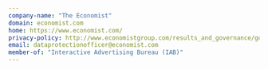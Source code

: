 ```yaml
---
company-name: "The Economist"
domain: economist.com
home: https://www.economist.com/
privacy-policy: http://www.economistgroup.com/results_and_governance/governance/privacy/
email: dataprotectionofficer@economist.com
member-of: "Interactive Advertising Bureau (IAB)"
---
```




